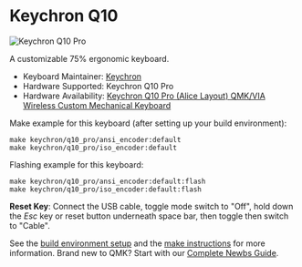 # Keychron Q10

![Keychron Q10 Pro](https://i.imgur.com/w8nAW8u.jpg)

A customizable 75% ergonomic keyboard.

* Keyboard Maintainer: [Keychron](https://github.com/keychron)
* Hardware Supported: Keychron Q10 Pro
* Hardware Availability: [Keychron Q10 Pro (Alice Layout) QMK/VIA Wireless Custom Mechanical Keyboard](https://www.keychron.com/products/keychron-q10-pro-alice-layout-qmk-via-wireless-custom-mechanical-keyboard)

Make example for this keyboard (after setting up your build environment):

    make keychron/q10_pro/ansi_encoder:default
    make keychron/q10_pro/iso_encoder:default

Flashing example for this keyboard:

    make keychron/q10_pro/ansi_encoder:default:flash
    make keychron/q10_pro/iso_encoder:default:flash

**Reset Key**: Connect the USB cable, toggle mode switch to "Off", hold down the *Esc* key or reset button underneath space bar, then toggle then switch to "Cable".

See the [build environment setup](https://docs.qmk.fm/#/getting_started_build_tools) and the [make instructions](https://docs.qmk.fm/#/getting_started_make_guide) for more information. Brand new to QMK? Start with our [Complete Newbs Guide](https://docs.qmk.fm/#/newbs).
